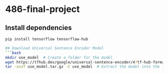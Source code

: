 # 486-final-project

## Install dependencies
```bash
pip install tensorflow tensorflow-hub

## Download Universal Sentence Encoder Model
```bash
mkdir use_model  # Create a folder for the model
wget https://tfhub.dev/google/universal-sentence-encoder/4?tf-hub-format=compressed -O use_model.tar.gz
tar -xvzf use_model.tar.gz -C use_model  # Extract the model into the folder
```